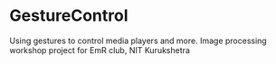 # GestureControl
Using gestures to control media players and more. Image processing workshop project for EmR club, NIT Kurukshetra
